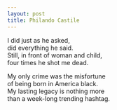 ```yaml
---
layout: post
title: Philando Castile
---
```


I did just as he asked,  
did everything he said.  
Still, in front of woman and child,  
four times he shot me dead.

My only crime was the misfortune  
of being born in America black.  
My lasting legacy is nothing more  
than a week-long trending hashtag.
